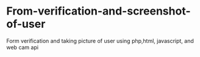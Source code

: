 # From-verification-and-screenshot-of-user
Form verification and taking picture of user using php,html, javascript, and  web cam api
